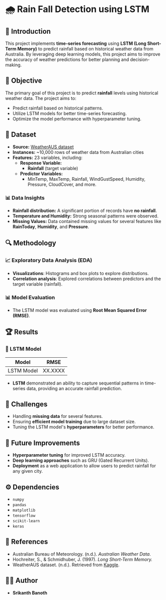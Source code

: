 # 🌧️ Rain Fall Detection using LSTM

## 🚀 Introduction
This project implements **time-series forecasting** using **LSTM (Long Short-Term Memory)** to predict rainfall based on historical weather data from Australia. By leveraging deep learning models, this project aims to improve the accuracy of weather predictions for better planning and decision-making.

## 🎯 Objective
The primary goal of this project is to predict **rainfall** levels using historical weather data. The project aims to:
- Predict rainfall based on historical patterns.
- Utilize LSTM models for better time-series forecasting.
- Optimize the model performance with hyperparameter tuning.

## 📂 Dataset
- **Source:** [WeatherAUS dataset](https://www.kaggle.com/datasets/uciml/weather-dataset)
- **Instances:** ~10,000 rows of weather data from Australian cities
- **Features:** 23 variables, including:
  - **Response Variable:**
    - **Rainfall** (target variable)
  - **Predictor Variables:**
    - MinTemp, MaxTemp, Rainfall, WindGustSpeed, Humidity, Pressure, CloudCover, and more.

### 📊 Data Insights
- **Rainfall distribution:** A significant portion of records have **no rainfall**.
- **Temperature and Humidity:** Strong seasonal patterns were observed.
- **Missing Values:** Data contained missing values for several features like **RainToday**, **Humidity**, and **Pressure**.

## 🔍 Methodology

### 📈 Exploratory Data Analysis (EDA)
- **Visualizations**: Histograms and box plots to explore distributions.
- **Correlation analysis**: Explored correlations between predictors and the target variable (rainfall).

### 📊 Model Evaluation
- The LSTM model was evaluated using **Root Mean Squared Error (RMSE)**.

## 🏆 Results

### 🔹 LSTM Model
| Model               | RMSE      |
|---------------------|-----------|
| LSTM Model          | XX.XXXX   |

- **LSTM** demonstrated an ability to capture sequential patterns in time-series data, providing an accurate rainfall prediction.

## 📍 Challenges
- Handling **missing data** for several features.
- Ensuring **efficient model training** due to large dataset size.
- Tuning the LSTM model's **hyperparameters** for better performance.

## 🚀 Future Improvements
- **Hyperparameter tuning** for improved LSTM accuracy.
- **Deep learning approaches** such as GRU (Gated Recurrent Units).
- **Deployment** as a web application to allow users to predict rainfall for any given city.

## ⚙️ Dependencies
- `numpy`
- `pandas`
- `matplotlib`
- `tensorflow`
- `scikit-learn`
- `keras`

## 📖 References
- Australian Bureau of Meteorology. (n.d.). *Australian Weather Data*.  
- Hochreiter, S., & Schmidhuber, J. (1997). *Long Short-Term Memory.*  
- WeatherAUS dataset. (n.d.). Retrieved from [Kaggle](https://www.kaggle.com/datasets/uciml/weather-dataset).

## 👨‍💻 Author
- **Srikanth Banoth**
